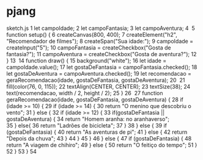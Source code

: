 # pjang
sketch.js
1
let campoIdade;
2
let campoFantasia;
3
let campoAventura;
4
​
5
function setup() {
6
  createCanvas(800, 400);
7
  createElement("h2", "Recomendador de filmes");
8
  createSpan("Sua idade:");
9
  campoIdade = createInput("5");
10
  campoFantasia = createCheckbox("Gosta de fantasia?");
11
  campoAventura = createCheckbox("Gosta de aventura?");
12
}
13
​
14
function draw() {
15
  background("white");
16
  let idade = campoIdade.value();
17
  let gostaDeFantasia = campoFantasia.checked();
18
  let gostaDeAventura = campoAventura.checked();
19
  let recomendacao = geraRecomendacao(idade, gostaDeFantasia, gostaDeAventura);
20
​
21
  fill(color(76, 0, 115));
22
  textAlign(CENTER, CENTER);
23
  textSize(38);
24
  text(recomendacao, width / 2, height / 2);
25
}
26
​
27
function geraRecomendacao(idade, gostaDeFantasia, gostaDeAventura) {
28
  if (idade >= 10) {
29
    if (idade >= 14) {
30
      return "O menino que descobriu o vento";
31
    } else {
32
      if (idade >= 12) {
33
        if(gostaDeFantasia || gostaDeAventura) {
34
          return "Homem aranha: no aranhaverso";          
35
        } else{
36
         return "Ladrões de bicicleta";
37
        }
38
      } else {
39
        if (gostaDeFantasia) {
40
          return "As aventuras de pi";
41
        } else {
42
          return "Depois da chuva";
43
        }
44
      }
45
    }
46
  } else {
47
    if (gostaDeFantasia) {
48
      return "A viagem de chihiro";
49
    } else {
50
      return "O feitiço do tempo";
51
    }
52
  }
53
}
54
​
